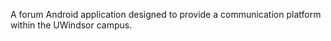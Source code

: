 A forum Android application designed to provide a communication platform within the UWindsor campus.
